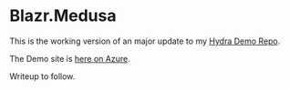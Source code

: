 # Blazr.Medusa

This is the working version of an major update to my [Hydra Demo Repo](https://github.com/ShaunCurtis/Hydra).

The Demo site is [here on Azure](https://blazr-medusa.azurewebsites.net/).

Writeup to follow.